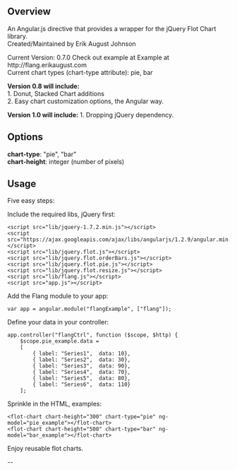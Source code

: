 <h2>Overview</h2>
<p>An Angular.js directive that provides a wrapper for the jQuery Flot Chart library.<br />
Created/Maintained by Erik August Johnson</p>

<p>Current Version: 0.7.0
Check out example at Example at http://flang.erikaugust.com<br />
Current chart types (chart-type attribute): pie, bar</p>

<p><strong>Version 0.8 will include:</strong><br />
1. Donut, Stacked Chart additions<br />
2. Easy chart customization options, the Angular way.</p>

<p><strong>Version 1.0 will include:</strong>
1. Dropping jQuery dependency.</p>

<h2>Options</h2>
<p><strong>chart-type</strong>: "pie", "bar"<br />
<strong>chart-height</strong>: integer (number of pixels)</p>

<h2>Usage</h2>
Five easy steps:

Include the required libs, jQuery first:
```
<script src="lib/jquery-1.7.2.min.js"></script>
<script src="https://ajax.googleapis.com/ajax/libs/angularjs/1.2.9/angular.min.js"></script>
<script src="lib/jquery.flot.js"></script>
<script src="lib/jquery.flot.orderBars.js"></script>
<script src="lib/jquery.flot.pie.js"></script>
<script src="lib/jquery.flot.resize.js"></script>
<script src="lib/flang.js"></script>
<script src="app.js"></script>
```

Add the Flang module to your app:
```
var app = angular.module("flangExample", ["flang"]);
```

Define your data in your controller:
```
app.controller("flangCtrl", function ($scope, $http) {
    $scope.pie_example.data =
    [
        { label: "Series1",  data: 10},
        { label: "Series2",  data: 30},
        { label: "Series3",  data: 90},
        { label: "Series4",  data: 70},
        { label: "Series5",  data: 80},
        { label: "Series6",  data: 110}
    ];

```

Sprinkle in the HTML, examples:
```
<flot-chart chart-height="300" chart-type="pie" ng-model="pie_example"></flot-chart>
<flot-chart chart-height="500" chart-type="bar" ng-model="bar_example"></flot-chart>
```

Enjoy reusable flot charts.

--

